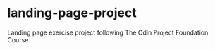 # landing-page-project

Landing page exercise project following The Odin Project Foundation Course.
